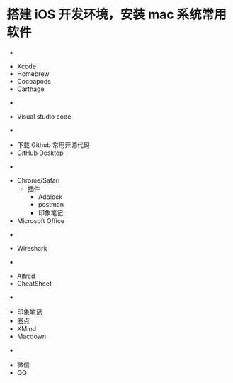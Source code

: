 # 搭建 iOS 开发环境，安装 mac 系统常用软件


-
* Xcode
* Homebrew
* Cocoapods
* Carthage

-
* Visual studio code

-
* 下载 Github 常用开源代码
* GitHub Desktop


-
* Chrome/Safari
	* 插件
		* Adblock
		* postman
		* 印象笔记
* Microsoft Office


-
* Wireshark


-
* Alfred
* CheatSheet

-
* 印象笔记
* 圈点
* XMind
* Macdown


-
* 微信
* QQ


